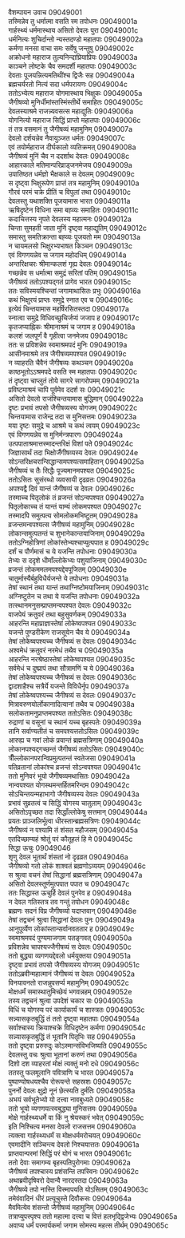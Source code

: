 वैशम्पायन उवाच	09049001  
तस्मिन्नेव तु धर्मात्मा वसति स्म तपोधनः	09049001a  
गार्हस्थ्यं धर्ममास्थाय असितो देवलः पुरा	09049001c  
धर्मनित्यः शुचिर्दान्तो न्यस्तदण्डो महातपाः	09049002a  
कर्मणा मनसा वाचा समः सर्वेषु जन्तुषु	09049002c  
अक्रोधनो महाराज तुल्यनिन्दाप्रियाप्रियः	09049003a  
काञ्चने लोष्टके चैव समदर्शी महातपाः	09049003c  
देवताः पूजयन्नित्यमतिथींश्च द्विजैः सह	09049004a  
ब्रह्मचर्यरतो नित्यं सदा धर्मपरायणः	09049004c  
ततोऽभ्येत्य महाराज योगमास्थाय भिक्षुकः	09049005a  
जैगीषव्यो मुनिर्धीमांस्तस्मिंस्तीर्थे समाहितः	09049005c  
देवलस्याश्रमे राजन्न्यवसत्स महाद्युतिः	09049006a  
योगनित्यो महाराज सिद्धिं प्राप्तो महातपाः	09049006c  
तं तत्र वसमानं तु जैगीषव्यं महामुनिम्	09049007a  
देवलो दर्शयन्नेव नैवायुञ्जत धर्मतः	09049007c  
एवं तयोर्महाराज दीर्घकालो व्यतिक्रमत्	09049008a  
जैगीषव्यं मुनिं चैव न ददर्शाथ देवलः	09049008c  
आहारकाले मतिमान्परिव्राड्जनमेजय	09049009a  
उपातिष्ठत धर्मज्ञो भैक्षकाले स देवलम्	09049009c  
स दृष्ट्वा भिक्षुरूपेण प्राप्तं तत्र महामुनिम्	09049010a  
गौरवं परमं चक्रे प्रीतिं च विपुलां तथा	09049010c  
देवलस्तु यथाशक्ति पूजयामास भारत	09049011a  
ऋषिदृष्टेन विधिना समा बह्व्यः समाहितः	09049011c  
कदाचित्तस्य नृपते देवलस्य महात्मनः	09049012a  
चिन्ता सुमहती जाता मुनिं दृष्ट्वा महाद्युतिम्	09049012c  
समास्तु समतिक्रान्ता बह्व्यः पूजयतो मम	09049013a  
न चायमलसो भिक्षुरभ्यभाषत किञ्चन	09049013c  
एवं विगणयन्नेव स जगाम महोदधिम्	09049014a  
अन्तरिक्षचरः श्रीमान्कलशं गृह्य देवलः	09049014c  
गच्छन्नेव स धर्मात्मा समुद्रं सरितां पतिम्	09049015a  
जैगीषव्यं ततोऽपश्यद्गतं प्रागेव भारत	09049015c  
ततः सविस्मयश्चिन्तां जगामाथासितः प्रभुः	09049016a  
कथं भिक्षुरयं प्राप्तः समुद्रे स्नात एव च	09049016c  
इत्येवं चिन्तयामास महर्षिरसितस्तदा	09049017a  
स्नात्वा समुद्रे विधिवच्छुचिर्जप्यं जजाप ह	09049017c  
कृतजप्याह्निकः श्रीमानाश्रमं च जगाम ह	09049018a  
कलशं जलपूर्णं वै गृहीत्वा जनमेजय	09049018c  
ततः स प्रविशन्नेव स्वमाश्रमपदं मुनिः	09049019a  
आसीनमाश्रमे तत्र जैगीषव्यमपश्यत	09049019c  
न व्याहरति चैवैनं जैगीषव्यः कथञ्चन	09049020a  
काष्ठभूतोऽऽश्रमपदे वसति स्म महातपाः	09049020c  
तं दृष्ट्वा चाप्लुतं तोये सागरे सागरोपमम्	09049021a  
प्रविष्टमाश्रमं चापि पूर्वमेव ददर्श सः	09049021c  
असितो देवलो राजंश्चिन्तयामास बुद्धिमान्	09049022a  
दृष्टः प्रभावं तपसो जैगीषव्यस्य योगजम्	09049022c  
चिन्तयामास राजेन्द्र तदा स मुनिसत्तमः	09049023a  
मया दृष्टः समुद्रे च आश्रमे च कथं त्वयम्	09049023c  
एवं विगणयन्नेव स मुनिर्मन्त्रपारगः	09049024a  
उत्पपाताश्रमात्तस्मादन्तरिक्षं विशां पते	09049024c  
जिज्ञासार्थं तदा भिक्षोर्जैगीषव्यस्य देवलः	09049024e  
सोऽन्तरिक्षचरान्सिद्धान्समपश्यत्समाहितान्	09049025a  
जैगीषव्यं च तैः सिद्धैः पूज्यमानमपश्यत	09049025c  
ततोऽसितः सुसंरब्धो व्यवसायी दृढव्रतः	09049026a  
अपश्यद्वै दिवं यान्तं जैगीषव्यं स देवलः	09049026c  
तस्माच्च पितृलोकं तं व्रजन्तं सोऽन्वपश्यत	09049027a  
पितृलोकाच्च तं यान्तं याम्यं लोकमपश्यत	09049027c  
तस्मादपि समुत्पत्य सोमलोकमभिष्टुतम्	09049028a  
व्रजन्तमन्वपश्यत्स जैगीषव्यं महामुनिम्	09049028c  
लोकान्समुत्पतन्तं च शुभानेकान्तयाजिनाम्	09049029a  
ततोऽग्निहोत्रिणां लोकांस्तेभ्यश्चाप्युत्पपात ह	09049029c  
दर्शं च पौर्णमासं च ये यजन्ति तपोधनाः	09049030a  
तेभ्यः स ददृशे धीमाँल्लोकेभ्यः पशुयाजिनाम्	09049030c  
व्रजन्तं लोकममलमपश्यद्देवपूजितम्	09049030e  
चातुर्मास्यैर्बहुविधैर्यजन्ते ये तपोधनाः	09049031a  
तेषां स्थानं तथा यान्तं तथाग्निष्टोमयाजिनाम्	09049031c  
अग्निष्टुतेन च तथा ये यजन्ति तपोधनाः	09049032a  
तत्स्थानमनुसम्प्राप्तमन्वपश्यत देवलः	09049032c  
वाजपेयं क्रतुवरं तथा बहुसुवर्णकम्	09049033a  
आहरन्ति महाप्राज्ञास्तेषां लोकेष्वपश्यत	09049033c  
यजन्ते पुण्डरीकेण राजसूयेन चैव ये	09049034a  
तेषां लोकेष्वपश्यच्च जैगीषव्यं स देवलः	09049034c  
अश्वमेधं क्रतुवरं नरमेधं तथैव च	09049035a  
आहरन्ति नरश्रेष्ठास्तेषां लोकेष्वपश्यत	09049035c  
सर्वमेधं च दुष्प्रापं तथा सौत्रामणिं च ये	09049036a  
तेषां लोकेष्वपश्यच्च जैगीषव्यं स देवलः	09049036c  
द्वादशाहैश्च सत्रैर्ये यजन्ते विविधैर्नृप	09049037a  
तेषां लोकेष्वपश्यच्च जैगीषव्यं स देवलः	09049037c  
मित्रावरुणयोर्लोकानादित्यानां तथैव च	09049038a  
सलोकतामनुप्राप्तमपश्यत ततोऽसितः	09049038c  
रुद्राणां च वसूनां च स्थानं यच्च बृहस्पतेः	09049039a  
तानि सर्वाण्यतीतं च समपश्यत्ततोऽसितः	09049039c  
आरुह्य च गवां लोकं प्रयान्तं ब्रह्मसत्रिणाम्	09049040a  
लोकानपश्यद्गच्छन्तं जैगीषव्यं ततोऽसितः	09049040c  
त्रीँल्लोकानपरान्विप्रमुत्पतन्तं स्वतेजसा	09049041a  
पतिव्रतानां लोकांश्च व्रजन्तं सोऽन्वपश्यत	09049041c  
ततो मुनिवरं भूयो जैगीषव्यमथासितः	09049042a  
नान्वपश्यत योगस्थमन्तर्हितमरिन्दम	09049042c  
सोऽचिन्तयन्महाभागो जैगीषव्यस्य देवलः	09049043a  
प्रभावं सुव्रतत्वं च सिद्धिं योगस्य चातुलाम्	09049043c  
असितोऽपृच्छत तदा सिद्धाँल्लोकेषु सत्तमान्	09049044a  
प्रयतः प्राञ्जलिर्भूत्वा धीरस्तान्ब्रह्मसत्रिणः	09049044c  
जैगीषव्यं न पश्यामि तं शंसत महौजसम्	09049045a  
एतदिच्छाम्यहं श्रोतुं परं कौतूहलं हि मे	09049045c  
सिद्धा ऊचुः	09049046  
शृणु देवल भूतार्थं शंसतां नो दृढव्रत	09049046a  
जैगीषव्यो गतो लोकं शाश्वतं ब्रह्मणोऽव्ययम्	09049046c  
स श्रुत्वा वचनं तेषां सिद्धानां ब्रह्मसत्रिणाम्	09049047a  
असितो देवलस्तूर्णमुत्पपात पपात च	09049047c  
ततः सिद्धास्त ऊचुर्हि देवलं पुनरेव ह	09049048a  
न देवल गतिस्तत्र तव गन्तुं तपोधन	09049048c  
ब्रह्मणः सदनं विप्र जैगीषव्यो यदाप्तवान्	09049048e  
तेषां तद्वचनं श्रुत्वा सिद्धानां देवलः पुनः	09049049a  
आनुपूर्व्येण लोकांस्तान्सर्वानवततार ह	09049049c  
स्वमाश्रमपदं पुण्यमाजगाम पतङ्गवत्	09049050a  
प्रविशन्नेव चापश्यज्जैगीषव्यं स देवलः	09049050c  
ततो बुद्ध्या व्यगणयद्देवलो धर्मयुक्तया	09049051a  
दृष्ट्वा प्रभावं तपसो जैगीषव्यस्य योगजम्	09049051c  
ततोऽब्रवीन्महात्मानं जैगीषव्यं स देवलः	09049052a  
विनयावनतो राजन्नुपसर्प्य महामुनिम्	09049052c  
मोक्षधर्मं समास्थातुमिच्छेयं भगवन्नहम्	09049052e  
तस्य तद्वचनं श्रुत्वा उपदेशं चकार सः	09049053a  
विधिं च योगस्य परं कार्याकार्यं च शास्त्रतः	09049053c  
सन्न्यासकृतबुद्धिं तं ततो दृष्ट्वा महातपाः	09049054a  
सर्वाश्चास्य क्रियाश्चक्रे विधिदृष्टेन कर्मणा	09049054c  
सन्न्यासकृतबुद्धिं तं भूतानि पितृभिः सह	09049055a  
ततो दृष्ट्वा प्ररुरुदुः कोऽस्मान्संविभजिष्यति	09049055c  
देवलस्तु वचः श्रुत्वा भूतानां करुणं तथा	09049056a  
दिशो दश व्याहरतां मोक्षं त्यक्तुं मनो दधे	09049056c  
ततस्तु फलमूलानि पवित्राणि च भारत	09049057a  
पुष्पाण्योषधयश्चैव रोरूयन्ते सहस्रशः	09049057c  
पुनर्नो देवलः क्षुद्रो नूनं छेत्स्यति दुर्मतिः	09049058a  
अभयं सर्वभूतेभ्यो यो दत्त्वा नावबुध्यते	09049058c  
ततो भूयो व्यगणयत्स्वबुद्ध्या मुनिसत्तमः	09049059a  
मोक्षे गार्हस्थ्यधर्मे वा किं नु श्रेयस्करं भवेत्	09049059c  
इति निश्चित्य मनसा देवलो राजसत्तम	09049060a  
त्यक्त्वा गार्हस्थ्यधर्मं स मोक्षधर्ममरोचयत्	09049060c  
एवमादीनि सञ्चिन्त्य देवलो निश्चयात्ततः	09049061a  
प्राप्तवान्परमां सिद्धिं परं योगं च भारत	09049061c  
ततो देवाः समागम्य बृहस्पतिपुरोगमाः	09049062a  
जैगीषव्यं तपश्चास्य प्रशंसन्ति तपस्विनः	09049062c  
अथाब्रवीदृषिवरो देवान्वै नारदस्तदा	09049063a  
जैगीषव्ये तपो नास्ति विस्मापयति योऽसितम्	09049063c  
तमेवंवादिनं धीरं प्रत्यूचुस्ते दिवौकसः	09049064a  
मैवमित्येव शंसन्तो जैगीषव्यं महामुनिम्	09049064c  
तत्राप्युपस्पृश्य ततो महात्मा दत्त्वा च वित्तं हलभृद्द्विजेभ्यः	09049065a  
अवाप्य धर्मं परमार्यकर्मा जगाम सोमस्य महत्स तीर्थम्	09049065c  
